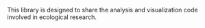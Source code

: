 This library is designed to share the analysis and visualization code involved in ecological research.
